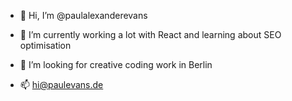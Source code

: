 - 👋  Hi, I’m @paulalexanderevans

- 🌱  I’m currently working a lot with React and learning about SEO optimisation

- 💞️  I’m looking for creative coding work in Berlin

- 📫  hi@paulevans.de
